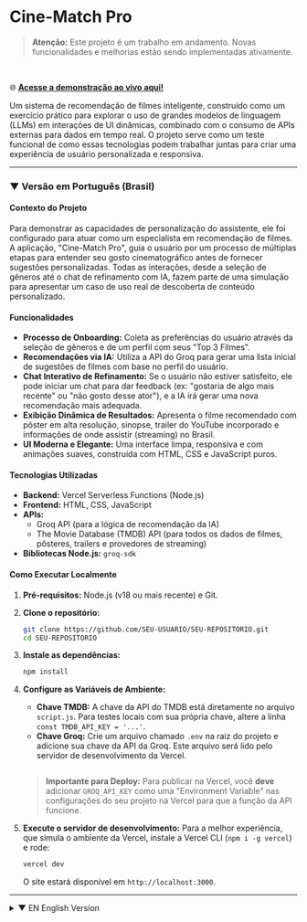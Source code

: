 # Cine-Match Pro

> **Atenção:** Este projeto é um trabalho em andamento. Novas funcionalidades e melhorias estão sendo implementadas ativamente.

<br>

🌐 **[Acesse a demonstração ao vivo aqui!](https://cine-match-ai.vercel.app/)** 

Um sistema de recomendação de filmes inteligente, construído como um exercício prático para explorar o uso de grandes modelos de linguagem (LLMs) em interações de UI dinâmicas, combinado com o consumo de APIs externas para dados em tempo real. O projeto serve como um teste funcional de como essas tecnologias podem trabalhar juntas para criar uma experiência de usuário personalizada e responsiva.

---

### ▼ Versão em Português (Brasil)

#### **Contexto do Projeto**

Para demonstrar as capacidades de personalização do assistente, ele foi configurado para atuar como um especialista em recomendação de filmes. A aplicação, "Cine-Match Pro", guia o usuário por um processo de múltiplas etapas para entender seu gosto cinematográfico antes de fornecer sugestões personalizadas. Todas as interações, desde a seleção de gêneros até o chat de refinamento com IA, fazem parte de uma simulação para apresentar um caso de uso real de descoberta de conteúdo personalizado.

#### **Funcionalidades**

-   **Processo de Onboarding:** Coleta as preferências do usuário através da seleção de gêneros e de um perfil com seus "Top 3 Filmes".
-   **Recomendações via IA:** Utiliza a API do Groq para gerar uma lista inicial de sugestões de filmes com base no perfil do usuário.
-   **Chat Interativo de Refinamento:** Se o usuário não estiver satisfeito, ele pode iniciar um chat para dar feedback (ex: "gostaria de algo mais recente" ou "não gosto desse ator"), e a IA irá gerar uma nova recomendação mais adequada.
-   **Exibição Dinâmica de Resultados:** Apresenta o filme recomendado com pôster em alta resolução, sinopse, trailer do YouTube incorporado e informações de onde assistir (streaming) no Brasil.
-   **UI Moderna e Elegante:** Uma interface limpa, responsiva e com animações suaves, construída com HTML, CSS e JavaScript puros.

#### **Tecnologias Utilizadas**

-   **Backend:** Vercel Serverless Functions (Node.js)
-   **Frontend:** HTML, CSS, JavaScript
-   **APIs:**
    -   Groq API (para a lógica de recomendação da IA)
    -   The Movie Database (TMDB) API (para todos os dados de filmes, pôsteres, trailers e provedores de streaming)
-   **Bibliotecas Node.js:** `groq-sdk`

#### **Como Executar Localmente**

1.  **Pré-requisitos:** Node.js (v18 ou mais recente) e Git.

2.  **Clone o repositório:**
    ```bash
    git clone https://github.com/SEU-USUARIO/SEU-REPOSITORIO.git
    cd SEU-REPOSITORIO
    ```

3.  **Instale as dependências:**
    ```bash
    npm install
    ```

4.  **Configure as Variáveis de Ambiente:**
    -   **Chave TMDB:** A chave da API do TMDB está diretamente no arquivo `script.js`. Para testes locais com sua própria chave, altere a linha `const TMDB_API_KEY = '...'`.
    -   **Chave Groq:** Crie um arquivo chamado `.env` na raiz do projeto e adicione sua chave da API da Groq. Este arquivo será lido pelo servidor de desenvolvimento da Vercel.
        ```        GROQ_API_KEY="SUA_CHAVE_SECRETA_DA_GROQ_AQUI"
        ```

    > **Importante para Deploy:** Para publicar na Vercel, você **deve** adicionar `GROQ_API_KEY` como uma "Environment Variable" nas configurações do seu projeto na Vercel para que a função da API funcione.

5.  **Execute o servidor de desenvolvimento:**
    Para a melhor experiência, que simula o ambiente da Vercel, instale a Vercel CLI (`npm i -g vercel`) e rode:
    ```bash
    vercel dev
    ```
    O site estará disponível em `http://localhost:3000`.

---

<details>
<summary>▼ EN English Version</summary>

### **Project Context Note**

To demonstrate the assistant's customization capabilities, it has been designed to act as a movie recommendation expert. The application, "Cine-Match Pro," engages the user in a multi-step process to understand their cinematic taste before providing tailored suggestions. All interactions, from genre selection to the AI refinement chat, are part of a simulation to showcase a real-world use case for personalized content discovery.

### **Features**

-   **Multi-Step Onboarding:** Gathers user preferences through genre selection and a "Top 3 Movies" profiler.
-   **AI-Powered Recommendations:** Uses the Groq API to generate an initial pool of movie suggestions based on the user's profile.
-   **Interactive Refinement Chat:** If the user is not satisfied, they can start a chat to provide feedback (e.g., "I'd like something more recent" or "I don't like this actor"), and the AI will generate a new, more suitable recommendation.
-   **Dynamic Results Display:** Presents the recommended movie with a high-resolution poster, synopsis, embedded YouTube trailer, and streaming provider information for Brazil.
-   **Sleek & Modern UI:** A clean, responsive interface with smooth animations built with pure HTML, CSS, and JavaScript.

### **Tech Stack**

-   **Backend:** Vercel Serverless Functions (Node.js)
-   **Frontend:** HTML, CSS, JavaScript
-   **APIs:**
    -   Groq API (for AI-driven recommendation logic)
    -   The Movie Database (TMDB) API (for all movie data, posters, trailers, and watch providers)
-   **Node.js Libraries:** `groq-sdk`

### **How to Run Locally**

1.  **Prerequisites:** Node.js (v18 or newer) and Git.

2.  **Clone the repository:**
    ```bash
    git clone https://github.com/YOUR-USERNAME/YOUR-REPOSITORY.git
    cd YOUR-REPOSITORY
    ```

3.  **Install dependencies:**
    ```bash
    npm install
    ```

4.  **Configure Environment Variables:**
    -   **TMDB Key:** The TMDB API key is hardcoded in the `script.js` file. For local testing with your own key, change the line `const TMDB_API_KEY = '...'`.
    -   **Groq Key:** Create a file named `.env` in the project's root directory and add your Groq API key. This file will be read by the Vercel development server.
        ```
        GROQ_API_KEY="YOUR_SECRET_GROQ_KEY_HERE"
        ```

    > **Important for Deployment:** To deploy on Vercel, you **must** add `GROQ_API_KEY` as an Environment Variable in your Vercel project settings for the API function to work.

5.  **Run the development server:**
    For the best experience, which simulates the Vercel environment, install the Vercel CLI (`npm i -g vercel`) and run:
    ```bash
    vercel dev
    ```
    The site will be available at `http://localhost:3000`.

</details>

